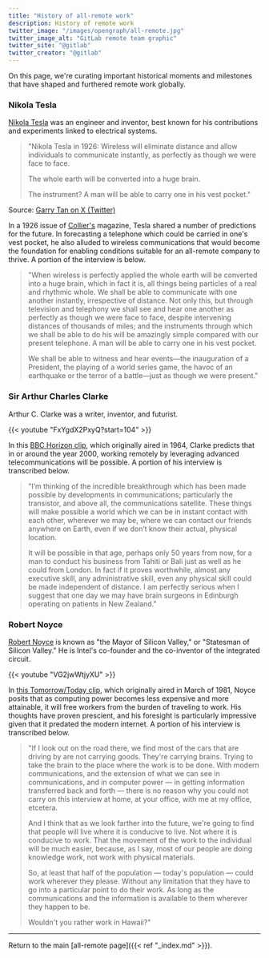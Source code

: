 ```yaml
---
title: "History of all-remote work"
description: History of remote work
twitter_image: "/images/opengraph/all-remote.jpg"
twitter_image_alt: "GitLab remote team graphic"
twitter_site: "@gitlab"
twitter_creator: "@gitlab"
---
```


On this page, we're curating important historical moments and milestones that have shaped and furthered remote work globally.

### Nikola Tesla

[Nikola Tesla](https://www.britannica.com/biography/Nikola-Tesla) was an engineer and inventor, best known for his contributions and experiments linked to electrical systems.

> "Nikola Tesla in 1926: Wireless will eliminate distance and allow individuals to communicate instantly, as perfectly as though we were face to face.
>
> The whole earth will be converted into a huge brain.
>
> The instrument? A man will be able to carry one in his vest pocket."

Source: [Garry Tan on X (Twitter)](https://twitter.com/garrytan/status/1161083440130691072)

In a 1926 issue of [Collier's](http://www.tfcbooks.com/tesla/1926-01-30.htm) magazine, Tesla shared a number of predictions for the future. In forecasting a telephone which could be carried in one's vest pocket, he also alluded to wireless communications that would become the foundation for enabling conditions suitable for an all-remote company to thrive. A portion of the interview is below.

> "When wireless is perfectly applied the whole earth will be converted into a huge brain, which in fact it is, all things being particles of a real and rhythmic whole. We shall be able to communicate with one another instantly, irrespective of distance. Not only this, but through television and telephony we shall see and hear one another as perfectly as though we were face to face, despite intervening distances of thousands of miles; and the instruments through which we shall be able to do his will be amazingly simple compared with our present telephone. A man will be able to carry one in his vest pocket.
>
> We shall be able to witness and hear events—the inauguration of a President, the playing of a world series game, the havoc of an earthquake or the terror of a battle—just as though we were present."

### Sir Arthur Charles Clarke

Arthur C. Clarke was a writer, inventor, and futurist.

{{< youtube "FxYgdX2PxyQ?start=104" >}}

In this [BBC Horizon clip](https://youtu.be/FxYgdX2PxyQ?t=104), which originally aired in 1964, Clarke predicts that in or around the year 2000, working remotely by leveraging advanced telecommunications will be possible. A portion of his interview is transcribed below.

> "I’m thinking of the incredible breakthrough which has been made possible by developments in communications; particularly the transistor, and above all, the communications satellite. These things will make possible a world which we can be in instant contact with each other, wherever we may be, where we can contact our friends anywhere on Earth, even if we don’t know their actual, physical location.
>
> It will be possible in that age, perhaps only 50 years from now, for a man to conduct his business from Tahiti or Bali just as well as he could from London. In fact if it proves worthwhile, almost any executive skill, any administrative skill, even any physical skill could be made independent of distance. I am perfectly serious when I suggest that one day we may have brain surgeons in Edinburgh operating on patients in New Zealand."

### Robert Noyce

[Robert Noyce](https://www.intel.com/content/www/us/en/history/museum-robert-noyce.html) is known as "the Mayor of Silicon Valley," or "Statesman of Silicon Valley." He is Intel's co-founder and the co-inventor of the integrated circuit.

{{< youtube "VG2jwWtjyXU" >}}

In [this Tomorrow/Today clip](https://www.youtube.com/watch?v=VG2jwWtjyXU), which originally aired in March of 1981, Noyce posits that as computing power becomes less expensive and more attainable, it will free workers from the burden of traveling to work. His thoughts have proven prescient, and his foresight is particularly impressive given that it predated the modern internet. A portion of his interview is transcribed below.

> "If I look out on the road there, we find most of the cars that are driving by are not carrying goods. They're carrying brains. Trying to take the brain to the place where the work is to be done. With modern communications, and the extension of what we can see in communications, and in computer power — in getting information transferred back and forth — there is no reason why you could not carry on this interview at home, at your office, with me at my office, etcetera.
>
> And I think that as we look farther into the future, we're going to find that people will live where it is conducive to live. Not where it is conducive to work. That the movement of the work to the individual will be much easier, because, as I say, most of our people are doing knowledge work, not work with physical materials.
>
> So, at least that half of the population — today's population — could work wherever they please. Without any limitation that they have to go into a particular point to do their work. As long as the communications and the information is available to them wherever they happen to be.
>
> Wouldn't you rather work in Hawaii?"

----

Return to the main [all-remote page]({{< ref "_index.md" >}}).
